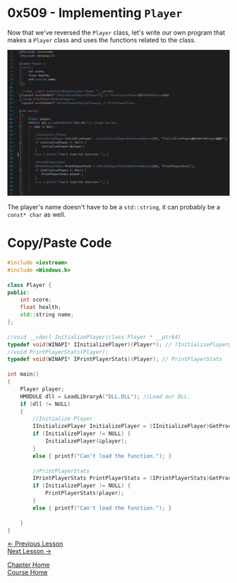 # 0x509 - Implementing `Player`
Now that we've reversed the `Player` class, let's write our own program that makes a `Player` class and uses the functions related to the class.

<p align="center">
  <img src="[ignore]/Player/FinalCode.png">
</p>

The player's name doesn't have to be a `std::string`, it can probably be a `const* char` as well.

# Copy/Paste Code

```c++
#include <iostream>
#include <Windows.h>

class Player {
public:
	int score;
	float health;
	std::string name;
};

//void __cdecl InitializePlayer(class Player * __ptr64)
typedef void(WINAPI* IInitializePlayer)(Player*); // ?InitializePlayer@@YAXPEAVPlayer@@@Z
//void PrintPlayerStats(Player);
typedef void(WINAPI* IPrintPlayerStats)(Player); // PrintPlayerStats

int main()
{
	Player player;
	HMODULE dll = LoadLibraryA("DLL.DLL"); //Load our DLL.
	if (dll != NULL)
	{
		//Initialize Player
		IInitializePlayer InitializePlayer = (IInitializePlayer)GetProcAddress(dll, "?InitializePlayer@@YAXPEAVPlayer@@@Z");
		if (InitializePlayer != NULL) {
			InitializePlayer(&player);
		}
		else { printf("Can't load the function."); }

		//PrintPlayerStats
		IPrintPlayerStats PrintPlayerStats = (IPrintPlayerStats)GetProcAddress(dll, "PrintPlayerStats");
		if (InitializePlayer != NULL) {
			PrintPlayerStats(player);
		}
		else { printf("Can't load the function."); }
		
	}
}
```

[<- Previous Lesson](0x508-MysteryFunc.md)  
[Next Lesson ->](0x510-FinalNotes.md)  

[Chapter Home](0x500-DLL.md)  
[Course Home](../README.md)  